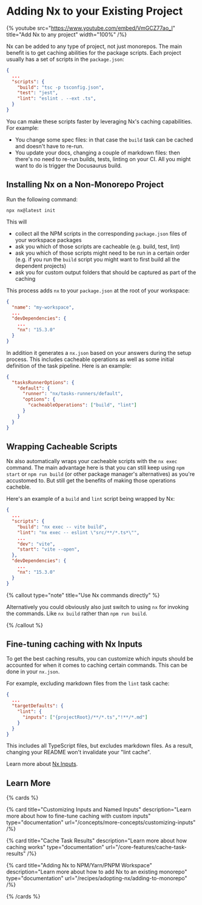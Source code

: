 # Adding Nx to your Existing Project

{% youtube
src="https://www.youtube.com/embed/VmGCZ77ao_I"
title="Add Nx to any project"
width="100%" /%}

Nx can be added to any type of project, not just monorepos. The main benefit is to get caching abilities for the package scripts. Each project usually has a set of scripts in the `package.json`:

```json {% fileName="package.json" %}
{
  ...
  "scripts": {
    "build": "tsc -p tsconfig.json",
    "test": "jest",
    "lint": "eslint . --ext .ts",
  }
}
```

You can make these scripts faster by leveraging Nx's caching capabilities. For example:

- You change some spec files: in that case the `build` task can be cached and doesn't have to re-run.
- You update your docs, changing a couple of markdown files: then there's no need to re-run builds, tests, linting on your CI. All you might want to do is trigger the Docusaurus build.

## Installing Nx on a Non-Monorepo Project

Run the following command:

```shell
npx nx@latest init
```

This will

- collect all the NPM scripts in the corresponding `package.json` files of your workspace packages
- ask you which of those scripts are cacheable (e.g. build, test, lint)
- ask you which of those scripts might need to be run in a certain order (e.g. if you run the `build` script you might want to first build all the dependent projects)
- ask you for custom output folders that should be captured as part of the caching

This process adds `nx` to your `package.json` at the root of your workspace:

```json {% fileName="package.json" %}
{
  "name": "my-workspace",
  ...
  "devDependencies": {
    ...
    "nx": "15.3.0"
  }
}
```

In addition it generates a `nx.json` based on your answers during the setup process. This includes cacheable operations as well as some initial definition of the task pipeline. Here is an example:

```json {% fileName="nx.json" %}
{
  "tasksRunnerOptions": {
    "default": {
      "runner": "nx/tasks-runners/default",
      "options": {
        "cacheableOperations": ["build", "lint"]
      }
    }
  }
}
```

## Wrapping Cacheable Scripts

Nx also automatically wraps your cacheable scripts with the `nx exec` command. The main advantage here is that you can still keep using `npm start` or `npm run build` (or other package manager's alternatives) as you're accustomed to. But still get the benefits of making those operations cacheble.

Here's an example of a `build` and `lint` script being wrapped by Nx:

```json {% fileName="package.json" %}
{
  ...
  "scripts": {
    "build": "nx exec -- vite build",
    "lint": "nx exec -- eslint \"src/**/*.ts*\"",
    ...
    "dev": "vite",
    "start": "vite --open",
  },
  "devDependencies": {
    ...
    "nx": "15.3.0"
  }
}
```

{% callout type="note" title="Use Nx commands directly" %}

Alternatively you could obviously also just switch to using `nx` for invoking the commands. Like `nx build` rather than `npm run build`.

{% /callout %}

## Fine-tuning caching with Nx Inputs

To get the best caching results, you can customize which inputs should be accounted for when it comes to caching certain commands. This can be done in your `nx.json`.

For example, excluding markdown files from the `lint` task cache:

```json {% fileName="nx.json" %}
{
  ...
  "targetDefaults": {
    "lint": {
      "inputs": ["{projectRoot}/**/*.ts","!**/*.md"]
    }
  }
}
```

This includes all TypeScript files, but excludes markdown files. As a result, changing your README won't invalidate your "lint cache".

Learn more about [Nx Inputs](/concepts/more-concepts/customizing-inputs).

## Learn More

{% cards %}

{% card title="Customizing Inputs and Named Inputs" description="Learn more about how to fine-tune caching with custom inputs" type="documentation" url="/concepts/more-concepts/customizing-inputs" /%}

{% card title="Cache Task Results" description="Learn more about how caching works" type="documentation" url="/core-features/cache-task-results" /%}

{% card title="Adding Nx to NPM/Yarn/PNPM Workspace" description="Learn more about how to add Nx to an existing monorepo" type="documentation" url="/recipes/adopting-nx/adding-to-monorepo" /%}

{% /cards %}
